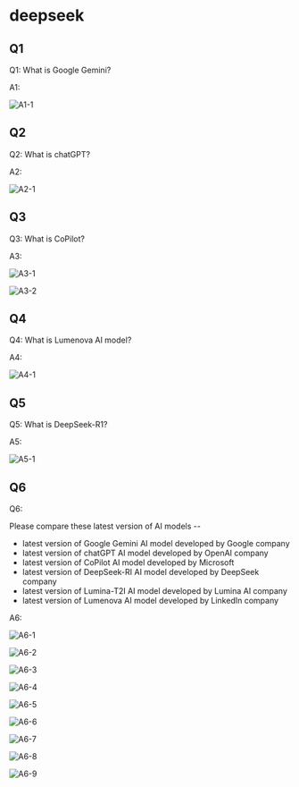 # deepseek
## Q1
Q1: What is Google Gemini?

A1:

![A1-1](A1-1.png)

## Q2
Q2: What is chatGPT?

A2:

![A2-1](A2-1.png)

## Q3
Q3: What is CoPilot?

A3:

![A3-1](A3-1.png)

![A3-2](A3-2.png)

## Q4
Q4: What is Lumenova AI model?

A4:

![A4-1](A4-1.png)

## Q5
Q5: What is DeepSeek-R1?

A5:

![A5-1](A5-1.png)

## Q6
Q6: 

Please compare these latest version of AI models -- 

+ latest version of Google Gemini AI model developed by Google company
+ latest version of chatGPT AI model developed by OpenAI company
+ latest version of CoPilot AI model developed by Microsoft
+ latest version of DeepSeek-RI AI model developed by DeepSeek company
+ latest version of Lumina-T2I AI model developed by Lumina AI company
+ latest version of Lumenova AI model developed by LinkedIn company

A6:

![A6-1](A6-1.png)

![A6-2](A6-2.png)

![A6-3](A6-3.png)

![A6-4](A6-4.png)

![A6-5](A6-5.png)

![A6-6](A6-6.png)

![A6-7](A6-7.png)

![A6-8](A6-8.png)

![A6-9](A6-9.png)